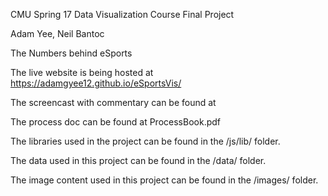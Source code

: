 CMU Spring 17 Data Visualization Course Final Project

Adam Yee, Neil Bantoc

The Numbers behind eSports

The live website is being hosted at https://adamgyee12.github.io/eSportsVis/

The screencast with commentary can be found at 

The process doc can be found at ProcessBook.pdf

The libraries used in the project can be found in the /js/lib/ folder.

The data used in this project can be found in the /data/ folder.

The image content used in this project can be found in the /images/ folder.
